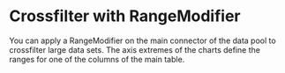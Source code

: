# Crossfilter with RangeModifier
You can apply a RangeModifier on the main connector of the data pool to
crossfilter large data sets. The axis extremes of the charts define the ranges
for one of the columns of the main table.
